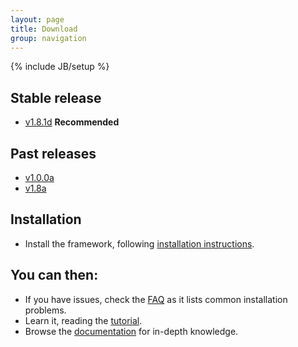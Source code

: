 ```yaml
---
layout: page
title: Download
group: navigation
---
```

{% include JB/setup %}

## Stable release

- [v1.8.1d](https://github.com/sciabarra/AgileSites/archive/v1.8.1d.zip) **Recommended**

## Past releases
- [v1.0.0a](https://github.com/sciabarra/AgileSites/archive/v1.0.0a.zip) 
- [v1.8a](https://github.com/sciabarra/AgileSites/archive/v1.8a.zip) 

## Installation 

- Install the framework, following [installation instructions](http://www.agilesites.org/install.html).

## You can then:

- If you have issues, check the  [FAQ](http://www.agilesites.org/reference/FAQ.html) as it lists common installation problems.
- Learn it, reading the [tutorial](http://www.agilesites.org/tutorial.html). 
- Browse the [documentation](http://www.agilesites.org/documentation.html) for in-depth knowledge.

